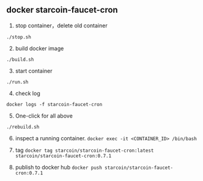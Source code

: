 ## docker starcoin-faucet-cron

1. stop container，delete old container

`./stop.sh`

2. build docker image

`./build.sh`

3. start container

`./run.sh`

4. check log

`docker logs -f starcoin-faucet-cron`

5. One-click for all above

`./rebuild.sh`

6. inspect a running container.
   `docker exec -it <CONTAINER_ID> /bin/bash`

7. tag
   `docker tag starcoin/starcoin-faucet-cron:latest starcoin/starcoin-faucet-cron:0.7.1`

8. publish to docker hub
   `docker push starcoin/starcoin-faucet-cron:0.7.1`
